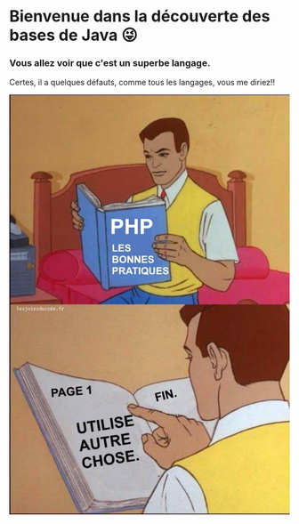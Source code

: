 # Bienvenue dans la découverte des bases de Java 😜

### Vous allez voir que c'est un superbe langage.

Certes, il a quelques défauts, comme tous les langages, vous me diriez!! 

![Dédicace pour Najat](najat.png)
